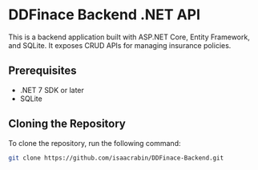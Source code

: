# DDFinace Backend .NET API

This is a backend application built with ASP.NET Core, Entity Framework, and SQLite. It exposes CRUD APIs for managing insurance policies.

## Prerequisites

- .NET 7 SDK or later
- SQLite

## Cloning the Repository

To clone the repository, run the following command:

```bash
git clone https://github.com/isaacrabin/DDFinace-Backend.git
